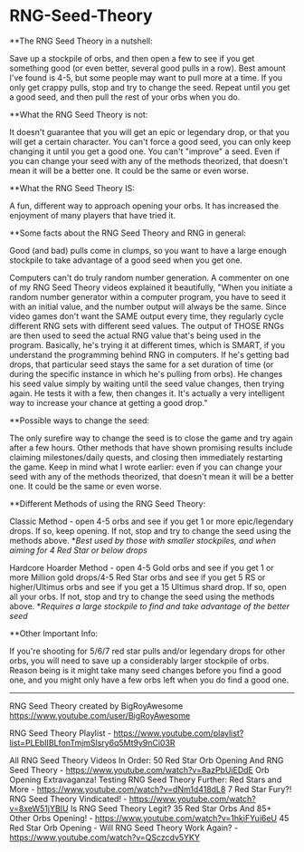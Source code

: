 # RNG-Seed-Theory

**The RNG Seed Theory in a nutshell:

Save up a stockpile of orbs, and then open a few to see if you get something good (or even better, several good pulls in a row). Best amount I've found is 4-5, but some people may want to pull more at a time. If you only get crappy pulls, stop and try to change the seed. Repeat until you get a good seed, and then pull the rest of your orbs when you do. 


**What the RNG Seed Theory is not:

It doesn't guarantee that you will get an epic or legendary drop, or that you will get a certain character.
You can't force a good seed, you can only keep changing it until you get a good one.
You can't "improve" a seed.
Even if you can change your seed with any of the methods theorized, that doesn't mean it will be a better one. It could be the same or even worse.


**What the RNG Seed Theory IS:

A fun, different way to approach opening your orbs. It has increased the enjoyment of many players that have tried it.


**Some facts about the RNG Seed Theory and RNG in general:

Good (and bad) pulls come in clumps, so you want to have a large enough stockpile to take advantage of a good seed when you get one.

Computers can't do truly random number generation. A commenter on one of my RNG Seed Theory videos explained it beautifully, "When you initiate a random number generator within a computer program, you have to seed it with an initial value, and the number output will always be the same. Since video games don't want the SAME output every time, they regularly cycle different RNG sets with different seed values. The output of THOSE RNGs are then used to seed the actual RNG value that's being used in the program. Basically, he's trying it at different times, which is SMART, if you understand the programming behind RNG in computers. If he's getting bad drops, that particular seed stays the same for a set duration of time (or during the specific instance in which he's pulling from orbs). He changes his seed value simply by waiting until the seed value changes, then trying again. He tests it with a few, then changes it. It's actually a very intelligent way to increase your chance at getting a good drop." 


**Possible ways to change the seed:

The only surefire way to change the seed is to close the game and try again after a few hours. Other methods that have shown promising results include claiming milestones/daily quests, and closing then immediately restarting the game. Keep in mind what I wrote earlier: even if you can change your seed with any of the methods theorized, that doesn't mean it will be a better one. It could be the same or even worse.


**Different Methods of using the RNG Seed Theory:

Classic Method - open 4-5 orbs and see if you get 1 or more epic/legendary drops. If so, keep opening. If not, stop and try to change the seed using the methods above. **Best used by those with smaller stockpiles, and when aiming for 4 Red Star or below drops*

Hardcore Hoarder Method - open 4-5 Gold orbs and see if you get 1 or more Million gold drops/4-5 Red Star orbs and see if you get 5 RS or higher/Ultimus orbs and see if you get a 15 Ultimus shard drop. If so, open all your orbs. If not, stop and try to change the seed using the methods above. **Requires a large stockpile to find and take advantage of the better seed*


**Other Important Info:

If you're shooting for 5/6/7 red star pulls and/or legendary drops for other orbs, you will need to save up a considerably larger stockpile of orbs. Reason being is it might take many seed changes before you find a good one, and you might only have a few orbs left when you do find a good one.

--------------------------------------------------------------------------------------------------------------------------------
RNG Seed Theory created by BigRoyAwesome https://www.youtube.com/user/BigRoyAwesome

RNG Seed Theory Playlist - https://www.youtube.com/playlist?list=PLEbIIBLfonTmjmSlsry6q5Mt9y9nCi03R

All RNG Seed Theory Videos In Order:
50 Red Star Orb Opening And RNG Seed Theory - https://www.youtube.com/watch?v=8azPbUiEDdE
Orb Opening Extravaganza! Testing RNG Seed Theory Further: Red Stars and More - https://www.youtube.com/watch?v=dNm1d418dL8
7 Red Star Fury?! RNG Seed Theory Vindicated! - https://www.youtube.com/watch?v=8xeW51jYBIU
Is RNG Seed Theory Legit? 35 Red Star Orbs And 85+ Other Orbs Opening! - https://www.youtube.com/watch?v=1hkiFYui6eU
45 Red Star Orb Opening - Will RNG Seed Theory Work Again? - https://www.youtube.com/watch?v=QSczcdv5YKY
